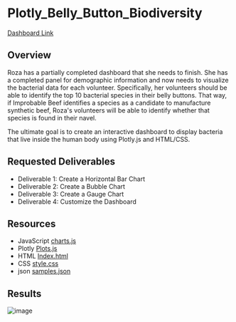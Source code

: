 # Plotly_Belly_Button_Biodiversity
[Dashboard Link](https://jahill17.github.io/Plotly_Belly_Button_Biodiversity/)

## Overview
Roza has a partially completed dashboard that she needs to finish. She has a completed panel for demographic information and now needs to visualize the bacterial data for each volunteer. Specifically, her volunteers should be able to identify the top 10 bacterial species in their belly buttons. That way, if Improbable Beef identifies a species as a candidate to manufacture synthetic beef, Roza's volunteers will be able to identify whether that species is found in their navel.

The ultimate goal is to create an interactive dashboard to display bacteria that live inside the human body using Plotly.js and HTML/CSS.

## Requested Deliverables
- Deliverable 1: Create a Horizontal Bar Chart
- Deliverable 2: Create a Bubble Chart
- Deliverable 3: Create a Gauge Chart
- Deliverable 4: Customize the Dashboard

## Resources
- JavaScript [charts.js](https://github.com/Jahill17/Plotly_Belly_Button_Biodiversity/blob/b661d2a269056324b3303a65f65dfe2f4b6c1479/js/charts.js)
- Plotly [Plots.js ](https://github.com/Jahill17/Plotly_Belly_Button_Biodiversity/blob/b661d2a269056324b3303a65f65dfe2f4b6c1479/plots.js)
- HTML [Index.html](https://github.com/Jahill17/Plotly_Belly_Button_Biodiversity/blob/b661d2a269056324b3303a65f65dfe2f4b6c1479/index.html)
- CSS [style.css](https://github.com/Jahill17/Plotly_Belly_Button_Biodiversity/blob/b661d2a269056324b3303a65f65dfe2f4b6c1479/css/style.css)
- json [samples.json ](https://github.com/Jahill17/Plotly_Belly_Button_Biodiversity/blob/b661d2a269056324b3303a65f65dfe2f4b6c1479/samples.json)

## Results
![image](https://user-images.githubusercontent.com/104641021/180901353-bc689887-6630-4e45-bcde-13a14aaad6d5.png)
